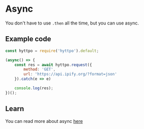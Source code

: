 # Async

You don't have to use `.then` all the time, but you can use async.

## Example code

```js
const hyttpo = require('hyttpo').default;

(async() => {
    const res = await hyttpo.request({
        method: 'GET',
        url: 'https://api.ipify.org/?format=json'
    }).catch(e => e)

    console.log(res);
})();
```

## Learn

You can read more about async [here](https://developer.mozilla.org/en-US/docs/Web/JavaScript/Reference/Statements/async_function)